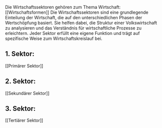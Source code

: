 Die Wirtschaftssektoren gehören zum Thema Wirtschaft: [[Wirtschaftsformen]]
Die Wirtschaftssektoren sind eine grundlegende Einteilung der Wirtschaft, die auf den unterschiedlichen Phasen der Wertschöpfung basiert. Sie helfen dabei, die Struktur einer Volkswirtschaft zu analysieren und das Verständnis für wirtschaftliche Prozesse zu erleichtern. Jeder Sektor erfüllt eine eigene Funktion und trägt auf spezifische Weise zum Wirtschaftskreislauf bei.

## 1. Sektor:
[[Primärer Sektor]]

## 2. Sektor:
[[Sekundärer Sektor]]

## 3. Sektor:
[[Tertiärer Sektor]]